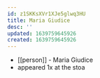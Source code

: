 ```yaml
---
id: z1SKKsXVr1XJe5glwq3HU
title: Maria Giudice
desc: ''
updated: 1639759645926
created: 1639759645926
---
```



- [[person]] - Maria Giudice
- appeared 1x at the stoa
